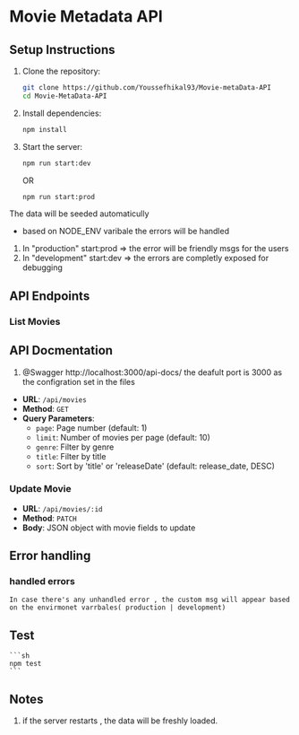 # Movie Metadata API

## Setup Instructions

1. Clone the repository:
    ```sh
    git clone https://github.com/Youssefhikal93/Movie-metaData-API
    cd Movie-MetaData-API
    ```

2. Install dependencies:
    ```sh
    npm install
    ```

4. Start the server:
    ```sh
    npm run start:dev 
    ```
    OR
    ```sh
    npm run start:prod 
    ```
 The data will be seeded automaticully 
 
 - based on NODE_ENV varibale the errors will be handled
1. In "production" start:prod => the error will be friendly msgs for the users 
2. In "development" start:dev => the errors are completly exposed for debugging 

## API Endpoints

### List Movies
## API Docmentation

1. @Swagger http://localhost:3000/api-docs/
the deafult port is 3000 as the configration set in the files

- **URL**: `/api/movies`
- **Method**: `GET`
- **Query Parameters**:
  - `page`: Page number (default: 1)
  - `limit`: Number of movies per page (default: 10)
  - `genre`: Filter by genre
  - `title`: Filter by title
  - `sort`: Sort by 'title' or 'releaseDate' (default: release_date, DESC)

### Update Movie

- **URL**: `/api/movies/:id`
- **Method**: `PATCH`
- **Body**: JSON object with movie fields to update


## Error handling 

### handled errors 
 `In case there's any unhandled error , the custom msg will appear based on the envirmonet varrbales( production | development) ` 
 

## Test 
    ```sh
    npm test
    ```


## Notes

1. if the server restarts , the data will be freshly loaded. 

